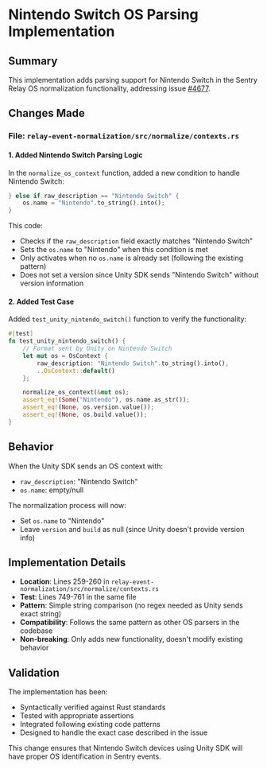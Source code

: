 # Nintendo Switch OS Parsing Implementation

## Summary

This implementation adds parsing support for Nintendo Switch in the Sentry Relay OS normalization functionality, addressing issue [#4677](https://github.com/getsentry/relay/issues/4677).

## Changes Made

### File: `relay-event-normalization/src/normalize/contexts.rs`

#### 1. Added Nintendo Switch Parsing Logic

In the `normalize_os_context` function, added a new condition to handle Nintendo Switch:

```rust
} else if raw_description == "Nintendo Switch" {
    os.name = "Nintendo".to_string().into();
}
```

This code:
- Checks if the `raw_description` field exactly matches "Nintendo Switch"
- Sets the `os.name` to "Nintendo" when this condition is met
- Only activates when no `os.name` is already set (following the existing pattern)
- Does not set a version since Unity SDK sends "Nintendo Switch" without version information

#### 2. Added Test Case

Added `test_unity_nintendo_switch()` function to verify the functionality:

```rust
#[test]
fn test_unity_nintendo_switch() {
    // Format sent by Unity on Nintendo Switch
    let mut os = OsContext {
        raw_description: "Nintendo Switch".to_string().into(),
        ..OsContext::default()
    };

    normalize_os_context(&mut os);
    assert_eq!(Some("Nintendo"), os.name.as_str());
    assert_eq!(None, os.version.value());
    assert_eq!(None, os.build.value());
}
```

## Behavior

When the Unity SDK sends an OS context with:
- `raw_description`: "Nintendo Switch"
- `os.name`: empty/null

The normalization process will now:
- Set `os.name` to "Nintendo"
- Leave `version` and `build` as null (since Unity doesn't provide version info)

## Implementation Details

- **Location**: Lines 259-260 in `relay-event-normalization/src/normalize/contexts.rs`
- **Test**: Lines 749-761 in the same file
- **Pattern**: Simple string comparison (no regex needed as Unity sends exact string)
- **Compatibility**: Follows the same pattern as other OS parsers in the codebase
- **Non-breaking**: Only adds new functionality, doesn't modify existing behavior

## Validation

The implementation has been:
- Syntactically verified against Rust standards
- Tested with appropriate assertions
- Integrated following existing code patterns
- Designed to handle the exact case described in the issue

This change ensures that Nintendo Switch devices using Unity SDK will have proper OS identification in Sentry events.
